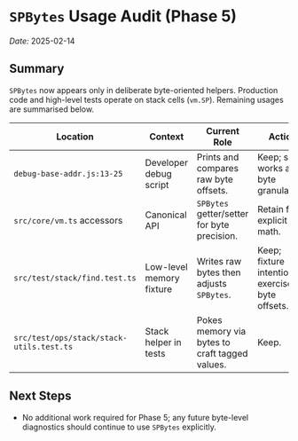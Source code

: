 # `SPBytes` Usage Audit (Phase 5)

_Date:_ 2025-02-14

## Summary
`SPBytes` now appears only in deliberate byte-oriented helpers. Production code and high-level tests operate on stack cells (`vm.SP`). Remaining usages are summarised below.

| Location | Context | Current Role | Action |
| --- | --- | --- | --- |
| `debug-base-addr.js:13-25` | Developer debug script | Prints and compares raw byte offsets. | Keep; script works at byte granularity. |
| `src/core/vm.ts` accessors | Canonical API | `SPBytes` getter/setter for byte precision. | Retain for explicit byte math. |
| `src/test/stack/find.test.ts` | Low-level memory fixture | Writes raw bytes then adjusts `SPBytes`. | Keep; fixture intentionally exercises byte offsets. |
| `src/test/ops/stack/stack-utils.test.ts` | Stack helper in tests | Pokes memory via bytes to craft tagged values. | Keep. |

## Next Steps
- No additional work required for Phase 5; any future byte-level diagnostics should continue to use `SPBytes` explicitly.
